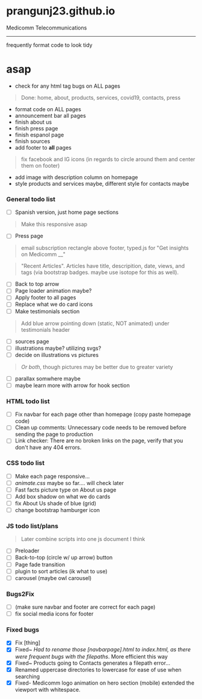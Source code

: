 # prangunj23.github.io
Medicomm Telecommunications

---
frequently format code to look tidy
# asap
- check for any html tag bugs on ALL pages
> Done: home, about, products, services, covid19, contacts, press
- format code on ALL pages
- announcement bar all pages
- finish about us
- finish press page
- finish espanol page
- finish sources
- add footer to __all__ pages
> fix facebook and IG icons (in regards to circle around them and center them on footer)
- add image with description column on homepage
- style products and services maybe, different style for contacts maybe

### General todo list

- [ ] Spanish version, just home page sections
> Make this responsive asap
- [ ] Press page
> email subscription rectangle above footer, typed.js for "Get insights on Medicomm __"

> "Recent Articles". Articles have title, descripition, date, views, and tags (via bootstrap badges. maybe use isotope for this as well). 
- [ ] Back to top arrow
- [ ] Page loader animation maybe?
- [ ] Apply footer to all pages 
- [ ] Replace what we do card icons
- [ ] Make testimonials section
> Add blue arrow pointing down (static, NOT animated) under testimonials header 
- [ ] sources page
- [ ] illustrations maybe? utilizing svgs?
- [ ] decide on illustrations vs pictures
> *Or both*, though pictures may be better due to greater variety
- [ ] parallax somwhere maybe
- [ ] maybe learn more with arrow for hook section

### HTML todo list

- [ ] Fix navbar for each page other than homepage (copy paste homepage code)
- [ ] Clean up comments: Unnecessary code needs to be removed before sending the page to production
- [ ] Link checker: There are no broken links on the page, verify that you don't have any 404 errors.

### CSS todo list
- [ ] Make each page responsive...
- [ ] *animate.css* maybe so far.... will check later
- [ ] Fast facts picture type on About us page
- [ ] Add box shadow on what we do cards
- [ ] fix About Us shade of blue (grid)
- [ ] change bootstrap hamburger icon

### JS todo list/plans
> Later combine scripts into one js document I think
- [ ] Preloader
- [ ] Back-to-top (circle w/ up arrow) button
- [ ] Page fade transition
- [ ] plugin to sort articles (ik what to use)
- [ ] carousel (maybe owl carousel)

### Bugs2Fix 

- [ ] (make sure navbar and footer are correct for each page)
- [ ] fix social media icons for footer

### Fixed bugs
- [x] Fix [thing]
- [x] Fixed~ <i>Had to rename those [navbarpage].html to index.html, as there were frequent bugs with the filepaths</i>. More efficient this way
- [x] Fixed~ Products going to Contacts generates a filepath error...
- [x] Renamed uppercase directories to lowercase for ease of use when searching
- [x] Fixed- Medicomm logo animation on hero section (mobile) extended the viewport with whitespace.
